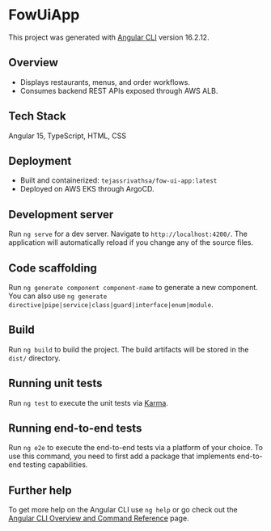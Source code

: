 # FowUiApp

This project was generated with [Angular CLI](https://github.com/angular/angular-cli) version 16.2.12.

## Overview
- Displays restaurants, menus, and order workflows.  
- Consumes backend REST APIs exposed through AWS ALB.


## Tech Stack
Angular 15, TypeScript, HTML, CSS


## Deployment
- Built and containerized: `tejassrivathsa/fow-ui-app:latest`  
- Deployed on AWS EKS through ArgoCD.  


## Development server

Run `ng serve` for a dev server. Navigate to `http://localhost:4200/`. The application will automatically reload if you change any of the source files.

## Code scaffolding

Run `ng generate component component-name` to generate a new component. You can also use `ng generate directive|pipe|service|class|guard|interface|enum|module`.

## Build

Run `ng build` to build the project. The build artifacts will be stored in the `dist/` directory.

## Running unit tests

Run `ng test` to execute the unit tests via [Karma](https://karma-runner.github.io).

## Running end-to-end tests

Run `ng e2e` to execute the end-to-end tests via a platform of your choice. To use this command, you need to first add a package that implements end-to-end testing capabilities.

## Further help

To get more help on the Angular CLI use `ng help` or go check out the [Angular CLI Overview and Command Reference](https://angular.io/cli) page.
